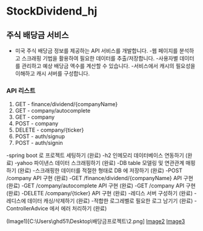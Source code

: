 # StockDividend_hj

## 주식 배당금 서비스
- 미국 주식 배당금 정보를 제공하는 API 서비스를 개발합니다.
  -웹 페이지를 분석하고 스크래핑 기법을 활용하여 필요한 데이터를 추출/저장합니다.
  -사용자별 데이터를 관리하고 예상 배당금 액수를 계산할 수 있습니다.
  -서비스에서 캐시의 필요성을 이해하고 캐시 서버를 구성합니다.


### API 리스트
1. GET - finance/dividend/{companyName}
2. GET - company/autocomplete
3. GET - company
4. POST - company
5. DELETE - company/{ticker}
6. POST - auth/signup
7. POST - auth/signin

-spring boot 로 프로젝트 세팅하기 (완료)
-h2 인메모리 데이터베이스 연동하기 (완료)
-yahoo 파이낸스 데이터 스크래핑하기 (완료)
-DB table 모델링 및 연관관계 매핑하기 (완료)
-스크래핑한 데이터를 적절한 형태로 DB 에 저장하기 (완료)
-POST /company API 구현 (완료)
-GET /finance/dividend/{companyName} API 구현 (완료)
-GET /company/autocomplete API 구현 (완료)
-GET /company API 구현 (완료)
-DELETE /company/{ticker} API 구현 (완료)
-레디스 서버 구성하기 (완료)
-레디스에 데이터 캐싱/삭제하기 (완료)
-적합한 로그레벨로 필요한 로그 남기기 (완료)
-ControllerAdvice 에서 에러 처리하기 (완료)

(Image1)[C:\Users\ghd51\Desktop\배당금프로젝트\2.png]
[Image2](C:\Users\ghd51\Desktop\배당금프로젝트\3.png)
[Image3](C:\Users\ghd51\Desktop\배당금프로젝트\4.png)

